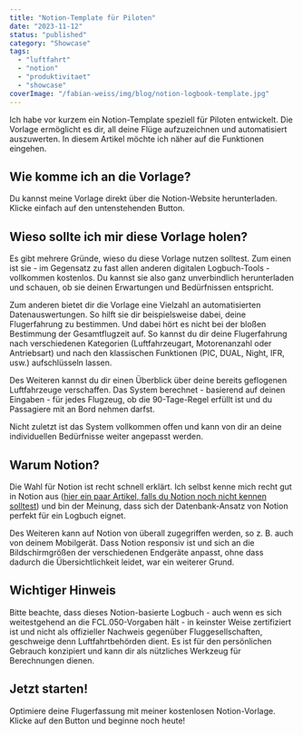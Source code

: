 ```yaml
---
title: "Notion-Template für Piloten"
date: "2023-11-12"
status: "published"
category: "Showcase"
tags: 
  - "luftfahrt"
  - "notion"
  - "produktivitaet"
  - "showcase"
coverImage: "/fabian-weiss/img/blog/notion-logbook-template.jpg"
---
```


Ich habe vor kurzem ein Notion-Template speziell für Piloten entwickelt. Die Vorlage ermöglicht es dir, all deine Flüge aufzuzeichnen und automatisiert auszuwerten. In diesem Artikel möchte ich näher auf die Funktionen eingehen.

<!--more-->

## Wie komme ich an die Vorlage?

Du kannst meine Vorlage direkt über die Notion-Website herunterladen. Klicke einfach auf den untenstehenden Button.

## Wieso sollte ich mir diese Vorlage holen?

Es gibt mehrere Gründe, wieso du diese Vorlage nutzen solltest. Zum einen ist sie - im Gegensatz zu fast allen anderen digitalen Logbuch-Tools - vollkommen kostenlos. Du kannst sie also ganz unverbindlich herunterladen und schauen, ob sie deinen Erwartungen und Bedürfnissen entspricht.

Zum anderen bietet dir die Vorlage eine Vielzahl an automatisierten Datenauswertungen. So hilft sie dir beispielsweise dabei, deine Flugerfahrung zu bestimmen. Und dabei hört es nicht bei der bloßen Bestimmung der Gesamtflugzeit auf. So kannst du dir deine Flugerfahrung nach verschiedenen Kategorien (Luftfahrzeugart, Motorenanzahl oder Antriebsart) und nach den klassischen Funktionen (PIC, DUAL, Night, IFR, usw.) aufschlüsseln lassen.

Des Weiteren kannst du dir einen Überblick über deine bereits geflogenen Luftfahrzeuge verschaffen. Das System berechnet - basierend auf deinen Eingaben - für jedes Flugzeug, ob die 90-Tage-Regel erfüllt ist und du Passagiere mit an Bord nehmen darfst.

Nicht zuletzt ist das System vollkommen offen und kann von dir an deine individuellen Bedürfnisse weiter angepasst werden.

## Warum Notion?

Die Wahl für Notion ist recht schnell erklärt. Ich selbst kenne mich recht gut in Notion aus ([hier ein paar Artikel, falls du Notion noch nicht kennen solltest](https://www.fabi-online.de/tag/notion/)) und bin der Meinung, dass sich der Datenbank-Ansatz von Notion perfekt für ein Logbuch eignet.

Des Weiteren kann auf Notion von überall zugegriffen werden, so z. B. auch von deinem Mobilgerät. Dass Notion responsiv ist und sich an die Bildschirmgrößen der verschiedenen Endgeräte anpasst, ohne dass dadurch die Übersichtlichkeit leidet, war ein weiterer Grund.

## Wichtiger Hinweis

Bitte beachte, dass dieses Notion-basierte Logbuch - auch wenn es sich weitestgehend an die FCL.050-Vorgaben hält - in keinster Weise zertifiziert ist und nicht als offizieller Nachweis gegenüber Fluggesellschaften, geschweige denn Luftfahrtbehörden dient. Es ist für den persönlichen Gebrauch konzipiert und kann dir als nützliches Werkzeug für Berechnungen dienen.

## Jetzt starten!

Optimiere deine Flugerfassung mit meiner kostenlosen Notion-Vorlage. Klicke auf den Button und beginne noch heute!